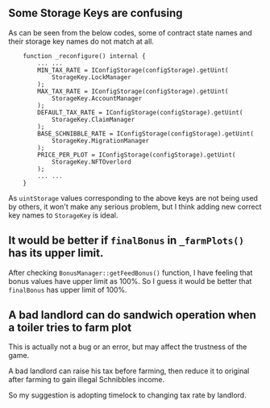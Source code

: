 ## Some Storage Keys are confusing

As can be seen from the below codes, some of contract state names and their storage key names do not match at all.

```solidity
    function _reconfigure() internal {
        ... ...
        MIN_TAX_RATE = IConfigStorage(configStorage).getUint(
            StorageKey.LockManager
        );
        MAX_TAX_RATE = IConfigStorage(configStorage).getUint(
            StorageKey.AccountManager
        );
        DEFAULT_TAX_RATE = IConfigStorage(configStorage).getUint(
            StorageKey.ClaimManager
        );
        BASE_SCHNIBBLE_RATE = IConfigStorage(configStorage).getUint(
            StorageKey.MigrationManager
        );
        PRICE_PER_PLOT = IConfigStorage(configStorage).getUint(
            StorageKey.NFTOverlord
        );
        ... ...
    }
```

As `uintStorage` values corresponding to the above keys are not being used by others, it won't make any serious problem, but I think adding new correct key names to `StorageKey` is ideal.

## It would be better if `finalBonus` in `_farmPlots()` has its upper limit.

After checking `BonusManager::getFeedBonus()` function, I have feeling that bonus values have upper limit as 100%.
So I guess it would be better that `finalBonus` has upper limit of 100%.

## A bad landlord can do sandwich operation when a toiler tries to farm plot

This is actually not a bug or an error, but may affect the trustness of the game.

A bad landlord can raise his tax before farming, then reduce it to original after farming to gain illegal Schnibbles income.

So my suggestion is adopting timelock to changing tax rate by landlord.
